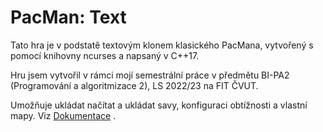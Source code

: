 # PacMan: Text
Tato hra je v podstatě textovým klonem klasického PacMana,
vytvořený s pomocí knihovny ncurses a napsaný v C++17.

Hru jsem vytvořil v rámci mojí semestrální práce v předmětu BI-PA2 
(Programování a algoritmizace 2), LS 2022/23 na FIT ČVUT.

Umožňuje ukládat načítat a ukládat savy, konfiguraci obtížnosti a 
vlastní mapy. Viz [Dokumentace](DOCUMENTATION.md) .